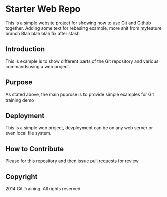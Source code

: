 # Starter Web Repo

This is a simple website project for
showing how to use Git and Github together.
Adding some text for rebasing example, more shit from myfeature branch
Blah blah blah fix after stash


## Introduction

This is example is to show different parts of the Git repository and various commandsusing a web project.

## Purpose

As stated above, the main puprose is to provide simple examples for Git training demo

## Deployment

This is a simple web project, devployment can be on any web server or even local file system.

## How to Contribute

Please for this repository and then issue pull requests for review

## Copyright
2014 Git.Training. All rights reserved
